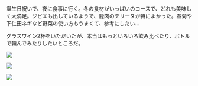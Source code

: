誕生日祝いで、夜に食事に行く。冬の食材がいっぱいのコースで、どれも美味しく大満足。ジビエも出しているようで、鹿肉のテリーヌが特によかった。春菊や下仁田ネギなど野菜の使い方もうまくて、参考にしたい...

グラスワイン2杯をいただいたが、本当はもっといろいろ飲み比べたり、ボトルで頼んでみたりしたいところだ。

![](https://photos.apkas.net/medium/202502/20250206-3X000509.webp)

![](https://photos.apkas.net/medium/202502/20250206-3X000511.webp)

![](https://photos.apkas.net/medium/202502/20250206-3X000513.webp)
